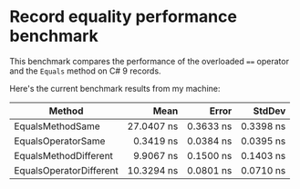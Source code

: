 # Record equality performance benchmark

This benchmark compares the performance of the overloaded `==` operator and the `Equals` method on C# 9 records.

Here's the current benchmark results from my machine:

|                  Method |       Mean |     Error |    StdDev |
|------------------------ |-----------:|----------:|----------:|
|        EqualsMethodSame | 27.0407 ns | 0.3633 ns | 0.3398 ns |
|      EqualsOperatorSame |  0.3419 ns | 0.0384 ns | 0.0395 ns |
|   EqualsMethodDifferent |  9.9067 ns | 0.1500 ns | 0.1403 ns |
| EqualsOperatorDifferent | 10.3294 ns | 0.0801 ns | 0.0710 ns |
